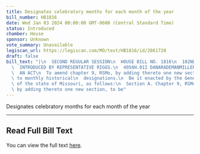 ```yaml
---
title: Designates celebratory months for each month of the year
bill_number: HB1816
date: Wed Jan 03 2024 00:00:00 GMT-0600 (Central Standard Time)
status: Introduced
chamber: House
sponsor: Unknown
vote_summary: Unavailable
legiscan_url: https://legiscan.com/MO/text/HB1816/id/2861720
draft: false
bill_text: "|\n  SECOND REGULAR SESSION\n  HOUSE BILL NO. 1816\n  102ND GENERAL ASSEMBLY\n\
  \  INTRODUCED BY REPRESENTATIVE RIGGS.\n  4058H.01I DANARADEMANMILLER,ChiefClerk\n\
  \  AN ACT\n  To amend chapter 9, RSMo, by adding thereto one new section relating\
  \ to monthly historical\n  designations.\n  Be it enacted by the General Assembly\
  \ of the state of Missouri, as follows:\n  Section A. Chapter 9, RSMo, is amended\
  \ by adding thereto one new section, to be"
---
```

Designates celebratory months for each month of the year

---

## Read Full Bill Text

You can view the full text [here](https://legiscan.com/MO/text/HB1816/id/2861720).
